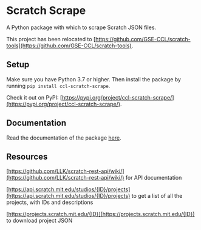 # Scratch Scrape
A Python package with which to scrape Scratch JSON files.

This project has been relocated to [https://github.com/GSE-CCL/scratch-tools](https://github.com/GSE-CCL/scratch-tools).


## Setup

Make sure you have Python 3.7 or higher. Then install the package by running ```pip install ccl-scratch-scrape```.

Check it out on PyPI: [https://pypi.org/project/ccl-scratch-scrape/](https://pypi.org/project/ccl-scratch-scrape/).

## Documentation

Read the documentation of the package [here](https://ccl-scratch-scrape.readthedocs.io/en/latest/).

## Resources
[https://github.com/LLK/scratch-rest-api/wiki/](https://github.com/LLK/scratch-rest-api/wiki/) for API documentation

[https://api.scratch.mit.edu/studios/{ID}/projects](https://api.scratch.mit.edu/studios/{ID}/projects) to get a list of all the projects, with IDs and descriptions

[https://projects.scratch.mit.edu/{ID}](https://projects.scratch.mit.edu/{ID}) to download project JSON
